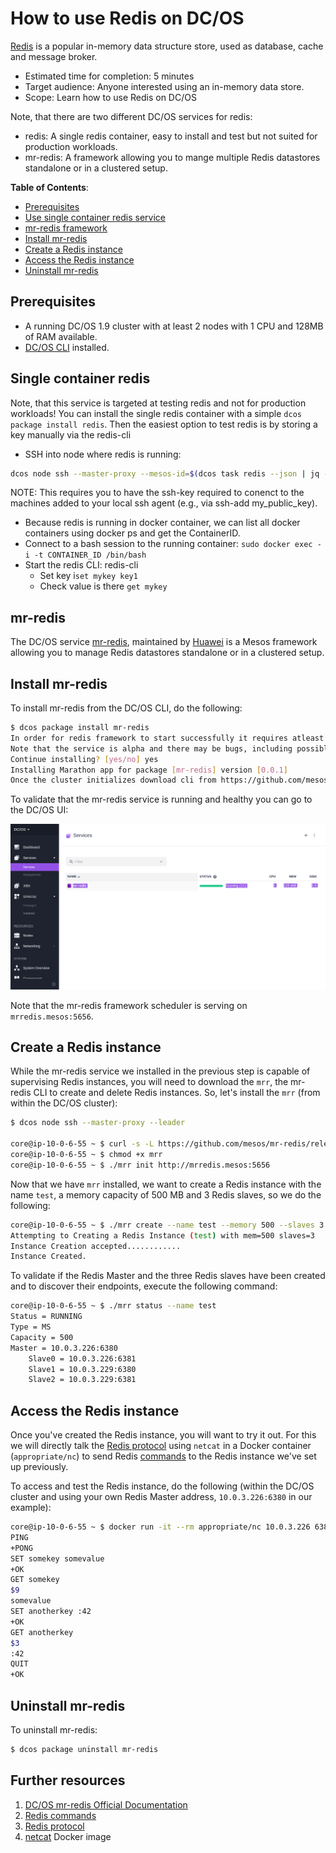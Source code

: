 # How to use Redis on DC/OS

[Redis](http://redis.io/) is a popular in-memory data structure store, used as database, cache and message broker.

- Estimated time for completion: 5 minutes
- Target audience: Anyone interested using an in-memory data store.
- Scope: Learn how to use Redis on DC/OS

Note, that there are two different DC/OS services for redis:
- redis: A single redis container, easy to install and test but not suited for production workloads.
- mr-redis: A framework allowing you to mange multiple Redis datastores standalone or in a clustered setup.

**Table of Contents**:


- [Prerequisites](#prerequisites)
- [Use single container redis service](#single-container-redis)
- [mr-redis framework](#mr-redis)
- [Install mr-redis](#install-mr-redis)
- [Create a Redis instance](#create-a-redis-instance)
- [Access the Redis instance](##access-the-redis-instance)
- [Uninstall mr-redis](#uninstall-mr-redis)

## Prerequisites

- A running DC/OS 1.9 cluster with at least 2 nodes with 1 CPU and 128MB of RAM available.
- [DC/OS CLI](https://dcos.io/docs/1.9/usage/cli/install/) installed.

## Single container redis
Note, that this service is targeted at testing redis and not for production workloads!
You can install the single redis container with a simple `dcos package install redis`.
Then the easiest option to test redis is by storing a key manually via the redis-cli
- SSH into node where redis is running: 
``` bash 
dcos node ssh --master-proxy --mesos-id=$(dcos task redis --json | jq -r '.[] | .slave_id')
```
NOTE: This requires you to have the ssh-key required to conenct to the machines added to your local ssh agent (e.g., via ssh-add my_public_key).
- Because redis is running in docker container, we can list all docker containers using docker ps and get the ContainerID.
- Connect to a bash session to the running container: `sudo docker exec -i -t CONTAINER_ID /bin/bash`
- Start the redis CLI: redis-cli
  - Set key i`set mykey key1`
  - Check value is there `get mykey`

##  mr-redis
The DC/OS service [mr-redis](https://github.com/mesos/mr-redis), maintained by [Huawei](http://www.huawei.com/en/)
is a Mesos framework allowing you to manage Redis datastores standalone or in a clustered setup.

## Install mr-redis

To install mr-redis from the DC/OS CLI, do the following:

```bash
$ dcos package install mr-redis
In order for redis framework to start successfully it requires atleast 1 CPU and 128MB of RAM including ports.
Note that the service is alpha and there may be bugs, including possible data loss, incomplete features, incorrect documentation or other discrepancies.
Continue installing? [yes/no] yes
Installing Marathon app for package [mr-redis] version [0.0.1]
Once the cluster initializes download cli from https://github.com/mesos/mr-redis/releases/download/v0.01-alpha/mrr and follow the instructions in github.com/mesos/mr-redis README on how to initialize the cli, you could also use the REST api's directly to create redis instances
```
To validate that the mr-redis service is running and healthy you can go to the DC/OS UI:

![Services](img/services1.9.png)

Note that the mr-redis framework scheduler is serving on `mrredis.mesos:5656`.

## Create a Redis instance

While the mr-redis service we installed in the previous step is capable of supervising Redis instances, you will need to download the `mrr`, the mr-redis CLI to create and delete Redis instances. So, let's install the `mrr` (from within the DC/OS cluster):

```bash
$ dcos node ssh --master-proxy --leader

core@ip-10-0-6-55 ~ $ curl -s -L https://github.com/mesos/mr-redis/releases/download/v0.01-alpha/mrr_linux_amd64 -o mrr
core@ip-10-0-6-55 ~ $ chmod +x mrr
core@ip-10-0-6-55 ~ $ ./mrr init http://mrredis.mesos:5656
```

Now that we have `mrr` installed, we want to create a Redis instance with the name `test`, a memory capacity of 500 MB and 3 Redis slaves,
so we do the following:

```bash
core@ip-10-0-6-55 ~ $ ./mrr create --name test --memory 500 --slaves 3 --wait
Attempting to Creating a Redis Instance (test) with mem=500 slaves=3
Instance Creation accepted............
Instance Created.
```

To validate if the Redis Master and the three Redis slaves have been created and to discover their endpoints, execute the following command:

```bash
core@ip-10-0-6-55 ~ $ ./mrr status --name test
Status = RUNNING
Type = MS
Capacity = 500
Master = 10.0.3.226:6380
	Slave0 = 10.0.3.226:6381
	Slave1 = 10.0.3.229:6380
	Slave2 = 10.0.3.229:6381
```

## Access the Redis instance

Once you've created the Redis instance, you will want to try it out. For this we will directly talk the [Redis protocol](http://redis.io/topics/protocol) using `netcat` in a Docker container (`appropriate/nc`) to send Redis [commands](http://redis.io/commands) to the Redis instance we've set up previously.

To access and test the Redis instance, do the following (within the DC/OS cluster and using your own Redis Master address, `10.0.3.226:6380` in our example):

```bash
core@ip-10-0-6-55 ~ $ docker run -it --rm appropriate/nc 10.0.3.226 6380
PING
+PONG
SET somekey somevalue
+OK
GET somekey
$9
somevalue
SET anotherkey :42
+OK
GET anotherkey
$3
:42
QUIT
+OK
```
## Uninstall mr-redis

To uninstall mr-redis:

```bash
$ dcos package uninstall mr-redis
```

## Further resources

1. [DC/OS mr-redis Official Documentation](https://github.com/mesos/mr-redis)
1. [Redis commands](http://redis.io/commands)
1. [Redis protocol](http://redis.io/topics/protocol)
1. [netcat](https://hub.docker.com/r/appropriate/nc/) Docker image

